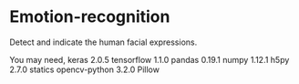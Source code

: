 # Emotion-recognition
Detect and indicate the human facial expressions.

You may need,
  keras 2.0.5
  tensorflow 1.1.0
  pandas 0.19.1
  numpy 1.12.1
  h5py 2.7.0
  statics
  opencv-python 3.2.0
  Pillow
